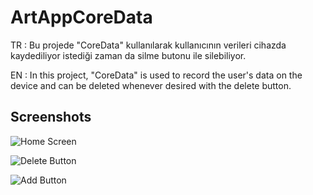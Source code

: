 
# ArtAppCoreData

TR : Bu projede  "CoreData" kullanılarak  kullanıcının verileri cihazda kaydediliyor istediği zaman da silme butonu ile silebiliyor.

EN : In this project, "CoreData" is used to record the user's data on the device and can be deleted whenever desired with the delete button.



## Screenshots

![Home Screen](https://r.resimlink.com/B24XxG.png)

![Delete Button](https://r.resimlink.com/ygDd_.png)

![Add Button](https://r.resimlink.com/ytUhSqA.png)

  
